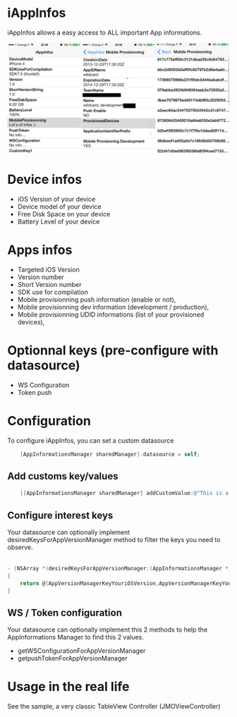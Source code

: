 iAppInfos
=========

iAppInfos allows a easy access to ALL important App informations.  

![Image](demo.png)

# Device infos
*   iOS Version of your device
*   Device model of your device
*   Free Disk Space on your device
*   Battery Level of your device

# Apps infos
*   Targeted iOS Version
*   Version number 
*   Short Version number
*   SDK use for compilation
*   Mobile provisionning push information (enable or not),
*   Mobile provisionning dev information (development / production),
*   Mobile provisionning UDID informations (list of your provisioned devices),

# Optionnal keys (pre-configure with datasource)
*   WS Configuration
*   Token push

# Configuration

To configure iAppInfos, you can set a custom datasource
```objective-c
	[AppInformationsManager sharedManager].datasource = self;
```
## Add customs key/values

```objective-c
	[[AppInformationsManager sharedManager] addCustomValue:@"This is a custom value" forCustomKey:CustomKey1];
```

## Configure interest keys

Your datasource can optionally implement desiredKeysForAppVersionManager method to filter the keys you need to observe.

```objective-c

- (NSArray *)desiredKeysForAppVersionManager:(AppInformationsManager *)manager
{
    return @[AppVersionManagerKeyYouriOSVersion,AppVersionManagerKeyYourDeviceModel,AppVersionManagerKeyCompilationSDK, AppVersionManagerKeyCFBundleVersion, AppVersionManagerKeyFreeDiskSpace, AppVersionManagerKeyBatteryLevel,AppVersionManagerKeyMobileProvisionning, AppVersionManagerKeyPushToken,AppVersionManagerKeyWSConfiguration];
}
```
## WS / Token configuration  

Your datasource can optionally implement this 2 methods to help the AppInformations Manager to find this 2 values.

+ getWSConfigurationForAppVersionManager
+ getpushTokenForAppVersionManager

# Usage in the real life 

See the sample, a very classic TableView Controller (JMOViewController)


